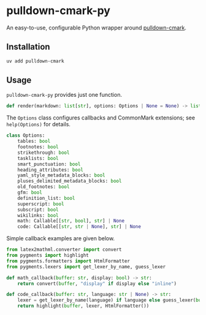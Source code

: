 # pulldown-cmark-py

An easy-to-use, configurable Python wrapper around
[pulldown-cmark](https://github.com/pulldown-cmark/pulldown-cmark).

## Installation

```bash
uv add pulldown-cmark
```

## Usage

`pulldown-cmark-py` provides just one function.

```python
def render(markdown: list[str], options: Options | None = None) -> list[str]: ...
```

The `Options` class configures callbacks and CommonMark extensions; see
`help(Options)` for details.

```python
class Options:
    tables: bool
    footnotes: bool
    strikethrough: bool
    tasklists: bool
    smart_punctuation: bool
    heading_attributes: bool
    yaml_style_metadata_blocks: bool
    pluses_delimited_metadata_blocks: bool
    old_footnotes: bool
    gfm: bool
    definition_list: bool
    superscript: bool
    subscript: bool
    wikilinks: bool
    math: Callable[[str, bool], str] | None
    code: Callable[[str, str | None], str] | None
```

Simple callback examples are given below.

```python
from latex2mathml.converter import convert
from pygments import highlight
from pygments.formatters import HtmlFormatter
from pygments.lexers import get_lexer_by_name, guess_lexer

def math_callback(buffer: str, display: bool) -> str:
    return convert(buffer, "display" if display else "inline")

def code_callback(buffer: str, language: str | None) -> str:
    lexer = get_lexer_by_name(language) if language else guess_lexer(buffer)
    return highlight(buffer, lexer, HtmlFormatter())
```
